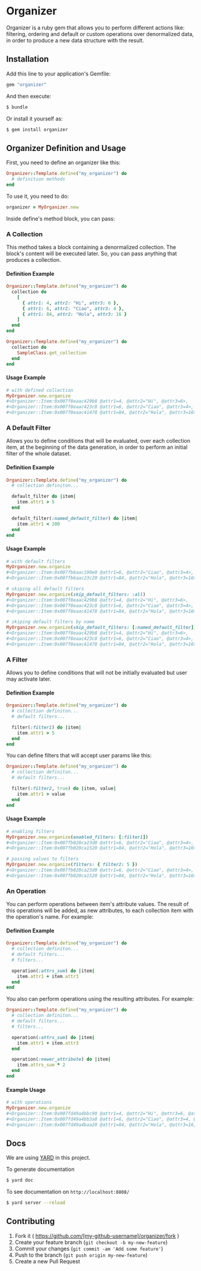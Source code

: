 # Organizer

Organizer is a ruby gem that allows you to perform different actions like: filtering, ordering and default or custom operations over denormalized data, in order to produce a new data structure with the result.

## Installation

Add this line to your application's Gemfile:

```ruby
gem "organizer"
```

And then execute:

```bash
$ bundle
```

Or install it yourself as:

```bash
$ gem install organizer
```

## Organizer Definition and Usage

First, you need to define an organizer like this:

```ruby
Organizer::Template.define("my_organizer") do
  # definition methods
end
```

To use it, you need to do:

```ruby
organizer = MyOrganizer.new
```

Inside define's method block, you can pass:

### A Collection

This method takes a block containing a denormalized collection. The block's content will be executed later. So, you can pass anything that produces a collection.

#### Definition Example

```ruby
Organizer::Template.define("my_organizer") do
  collection do
    [
      { attr1: 4, attr2: "Hi", attr3: 6 },
      { attr1: 6, attr2: "Ciao", attr3: 4 },
      { attr1: 84, attr2: "Hola", attr3: 16 }
    ]
  end
end
```

```ruby
Organizer::Template.define("my_organizer") do
  collection do
    SampleClass.get_collection
  end
end
```

#### Usage Example

```ruby
# with defined collection
MyOrganizer.new.organize
#<Organizer::Item:0x007f8eaac429b8 @attr1=4, @attr2="Hi", @attr3=6>,
#<Organizer::Item:0x007f8eaac423c8 @attr1=6, @attr2="Ciao", @attr3=4>,
#<Organizer::Item:0x007f8eaac41478 @attr1=84, @attr2="Hola", @attr3=16>
```

### A Default Filter

Allows you to define conditions that will be evaluated, over each collection item, at the beginning of the data generation, in order to perform an initial filter of the whole dataset.

#### Definition Example

```ruby
Organizer::Template.define("my_organizer") do
  # collection definiton...

  default_filter do |item|
    item.attr1 > 5
  end

  default_filter(:named_default_filter) do |item|
    item.attr1 < 200
  end
end
```

#### Usage Example

```ruby
# with default filters
MyOrganizer.new.organize
#<Organizer::Item:0x007fb6aac190e0 @attr1=6, @attr2="Ciao", @attr3=4>,
#<Organizer::Item:0x007fb6aac23c20 @attr1=84, @attr2="Hola", @attr3=16>

# skiping all default filters
MyOrganizer.new.organize(skip_default_filters: :all)
#<Organizer::Item:0x007f8eaac429b8 @attr1=4, @attr2="Hi", @attr3=6>,
#<Organizer::Item:0x007f8eaac423c8 @attr1=6, @attr2="Ciao", @attr3=4>,
#<Organizer::Item:0x007f8eaac41478 @attr1=84, @attr2="Hola", @attr3=16>

# skiping default filters by name
MyOrganizer.new.organize(skip_default_filters: [:named_default_filter])
#<Organizer::Item:0x007f8eaac429b8 @attr1=4, @attr2="Hi", @attr3=6>,
#<Organizer::Item:0x007f8eaac423c8 @attr1=6, @attr2="Ciao", @attr3=4>,
#<Organizer::Item:0x007f8eaac41478 @attr1=84, @attr2="Hola", @attr3=16>
```

### A Filter

Allows you to define conditions that will not be initially evaluated but user may activate later.

#### Definition Example

```ruby
Organizer::Template.define("my_organizer") do
  # collection definiton...
  # default filters...

  filter(:filter1) do |item|
    item.attr1 > 5
  end
end
```
You can define filters that will accept user params like this:

```ruby
Organizer::Template.define("my_organizer") do
  # collection definiton...
  # default filters...

  filter(:filter2, true) do |item, value|
    item.attr1 > value
  end
end
```

#### Usage Example

```ruby
# enabling filters
MyOrganizer.new.organize(enabled_filters: [:filter1])
#<Organizer::Item:0x007fb020ca23d0 @attr1=6, @attr2="Ciao", @attr3=4>,
#<Organizer::Item:0x007fb020ca1520 @attr1=84, @attr2="Hola", @attr3=16>

# passing values to filters
MyOrganizer.new.organize(filters: { filter2: 5 })
#<Organizer::Item:0x007fb020ca23d0 @attr1=6, @attr2="Ciao", @attr3=4>,
#<Organizer::Item:0x007fb020ca1520 @attr1=84, @attr2="Hola", @attr3=16>
```

### An Operation

You can perform operations between item's attribute values. The result of this operations will be added, as new attributes, to each collection item with the operation's name. For example:

#### Definition Example

```ruby
Organizer::Template.define("my_organizer") do
  # collection definiton...
  # default filters...
  # filters...

  operation(:attrs_sum) do |item|
    item.attr1 + item.attr3
  end
end
```

You also can perform operations using the resulting attributes. For example:

```ruby
Organizer::Template.define("my_organizer") do
  # collection definiton...
  # default filters...
  # filters...

  operation(:attrs_sum) do |item|
    item.attr1 + item.attr3
  end

  operation(:newer_attribute) do |item|
    item.attrs_sum * 2
  end
end
```

#### Example Usage

```ruby
# with operations
MyOrganizer.new.organize
#<Organizer::Item:0x007fd49a4bbc90 @attr1=4, @attr2="Hi", @attr3=6, @attrs_sum=10>,
#<Organizer::Item:0x007fd49a4bb3a8 @attr1=6, @attr2="Ciao", @attr3=4, @attrs_sum=10>
#<Organizer::Item:0x007fd49a4baa20 @attr1=84, @attr2="Hola", @attr3=16, @attrs_sum=100>
```

## Docs

We are using [YARD](http://yardoc.org/) in this project.

To generate documentation

```bash
$ yard doc
```

To see documentation on `http://localhost:8808/`

```bash
$ yard server --reload
```

## Contributing

1. Fork it ( https://github.com/[my-github-username]/organizer/fork )
2. Create your feature branch (`git checkout -b my-new-feature`)
3. Commit your changes (`git commit -am 'Add some feature'`)
4. Push to the branch (`git push origin my-new-feature`)
5. Create a new Pull Request
